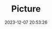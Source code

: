 ---
weight: 1
images:
- /images/edited/86.jpeg
title: Picture
date: 2023-12-07 20:53:26
tags: [luminarneo,work,ILCE-7M3,70.0]
---
